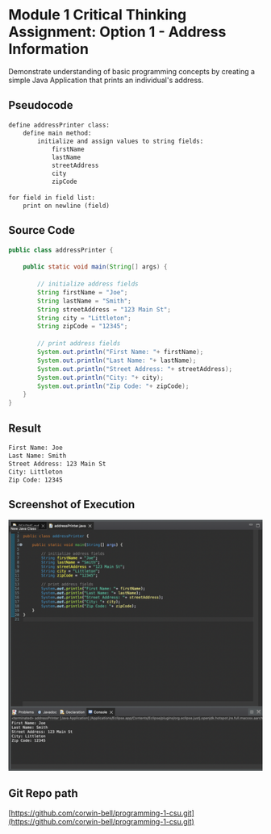 # Module 1 Critical Thinking Assignment: Option 1 - Address Information
Demonstrate understanding of basic programming concepts by creating a simple Java Application that prints an individual's address.

## Pseudocode
```
define addressPrinter class:
 	define main method:
		initialize and assign values to string fields:
			firstName
			lastName
			streetAddress
			city
			zipCode 
			
for field in field list:
 	print on newline (field)
```
## Source Code
```java
public class addressPrinter {

	public static void main(String[] args) {
		
		// initialize address fields
		String firstName = "Joe";
		String lastName = "Smith";
		String streetAddress = "123 Main St";
		String city = "Littleton";
		String zipCode = "12345";
			
		// print address fields		
		System.out.println("First Name: "+ firstName);
		System.out.println("Last Name: "+ lastName);
		System.out.println("Street Address: "+ streetAddress);
		System.out.println("City: "+ city);
		System.out.println("Zip Code: "+ zipCode);
	}
}
```

## Result
```
First Name: Joe
Last Name: Smith
Street Address: 123 Main St
City: Littleton
Zip Code: 12345
```
## Screenshot of Execution
![Screenshot of Execution](addressPrinterExecution.png "Screenshot of Execution")

## Git Repo path
[https://github.com/corwin-bell/programming-1-csu.git](https://github.com/corwin-bell/programming-1-csu.git) 
